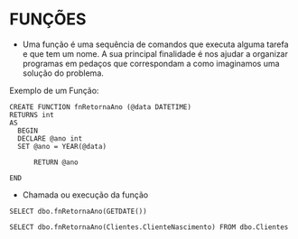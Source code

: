# FUNÇÕES

* Uma função é uma sequência de comandos que executa alguma tarefa e que tem um nome. A sua principal finalidade é nos ajudar a organizar programas em pedaços que correspondam a como imaginamos uma solução do problema.

Exemplo de um Função:

```text
CREATE FUNCTION fnRetornaAno (@data DATETIME)
RETURNS int
AS
  BEGIN
  DECLARE @ano int
  SET @ano = YEAR(@data)

      RETURN @ano

END
```

* Chamada ou execução da função

```text
SELECT dbo.fnRetornaAno(GETDATE())

SELECT dbo.fnRetornaAno(Clientes.ClienteNascimento) FROM dbo.Clientes
```

